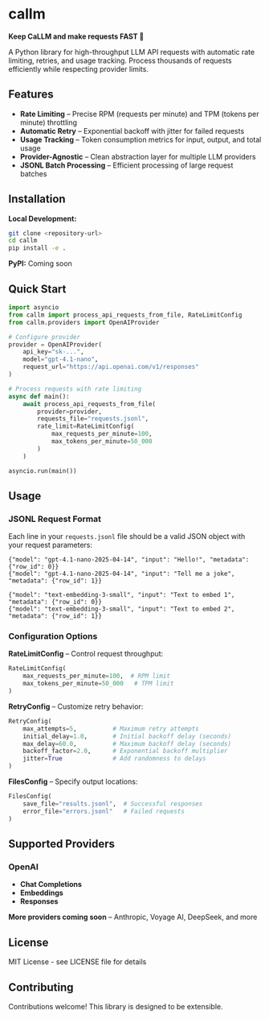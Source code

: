 # callm

**Keep CaLLM and make requests FAST 💨**

A Python library for high-throughput LLM API requests with automatic rate limiting, retries, and usage tracking. Process thousands of requests efficiently while respecting provider limits.

## Features

- **Rate Limiting** – Precise RPM (requests per minute) and TPM (tokens per minute) throttling
- **Automatic Retry** – Exponential backoff with jitter for failed requests
- **Usage Tracking** – Token consumption metrics for input, output, and total usage
- **Provider-Agnostic** – Clean abstraction layer for multiple LLM providers
- **JSONL Batch Processing** – Efficient processing of large request batches

## Installation

**Local Development:**
```bash
git clone <repository-url>
cd callm
pip install -e .
```

**PyPI:** Coming soon

## Quick Start

```python
import asyncio
from callm import process_api_requests_from_file, RateLimitConfig
from callm.providers import OpenAIProvider

# Configure provider
provider = OpenAIProvider(
    api_key="sk-...",
    model="gpt-4.1-nano",
    request_url="https://api.openai.com/v1/responses"
)

# Process requests with rate limiting
async def main():
    await process_api_requests_from_file(
        provider=provider,
        requests_file="requests.jsonl",
        rate_limit=RateLimitConfig(
            max_requests_per_minute=100,
            max_tokens_per_minute=50_000
        )
    )

asyncio.run(main())
```

## Usage

### JSONL Request Format

Each line in your `requests.jsonl` file should be a valid JSON object with your request parameters:

```jsonl
{"model": "gpt-4.1-nano-2025-04-14", "input": "Hello!", "metadata": {"row_id": 0}}
{"model": "gpt-4.1-nano-2025-04-14", "input": "Tell me a joke", "metadata": {"row_id": 1}}
```
```jsonl
{"model": "text-embedding-3-small", "input": "Text to embed 1", "metadata": {"row_id": 0}}
{"model": "text-embedding-3-small", "input": "Text to embed 2", "metadata": {"row_id": 1}}
```

### Configuration Options

**RateLimitConfig** – Control request throughput:
```python
RateLimitConfig(
    max_requests_per_minute=100,  # RPM limit
    max_tokens_per_minute=50_000   # TPM limit
)
```

**RetryConfig** – Customize retry behavior:
```python
RetryConfig(
    max_attempts=5,          # Maximum retry attempts
    initial_delay=1.0,       # Initial backoff delay (seconds)
    max_delay=60.0,          # Maximum backoff delay (seconds)
    backoff_factor=2.0,      # Exponential backoff multiplier
    jitter=True              # Add randomness to delays
)
```

**FilesConfig** – Specify output locations:
```python
FilesConfig(
    save_file="results.jsonl",  # Successful responses
    error_file="errors.jsonl"   # Failed requests
)
```

## Supported Providers

### OpenAI
- **Chat Completions**
- **Embeddings**
- **Responses**

**More providers coming soon** – Anthropic, Voyage AI, DeepSeek, and more

## License

MIT License - see LICENSE file for details

## Contributing

Contributions welcome! This library is designed to be extensible.
